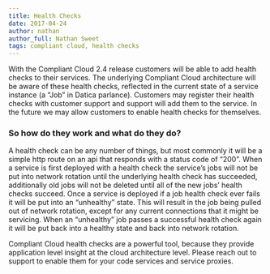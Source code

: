 ```yaml
---
title: Health Checks
date: 2017-04-24
author: nathan
author_full: Nathan Sweet
tags: compliant cloud, health checks
---
```

With the Compliant Cloud 2.4 release customers will be able to add health checks to their services. The underlying Compliant Cloud architecture will be aware of these health checks, reflected in the current state of a service instance (a “Job” in Datica parlance). Customers may register their health checks with customer support and support will add them to the service. In the future we may allow customers to enable health checks for themselves.

### So how do they work and what do they do?

A health check can be any number of things, but most commonly it will be a simple http route on an api that responds with a status code of “200”. When a service is first deployed with a health check the service’s jobs will not be put into network rotation until the underlying health check has succeeded, additionally old jobs will not be deleted until all of the new jobs’ health checks succeed. Once a service is deployed if a job health check ever fails it will be put into an “unhealthy” state. This will result in the job being pulled out of network rotation, except for any current connections that it might be servicing. When an “unhealthy” job passes a successful health check again it will be put back into a healthy state and back into network rotation.

Compliant Cloud health checks are a powerful tool, because they provide application level insight at the cloud architecture level. Please reach out to support to enable them for your code services and service proxies.
